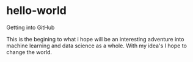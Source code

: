 # hello-world
Getting into GitHub

This is the begining to what i hope will be an interesting adventure into machine learning and data science as a whole. With my idea's I hope to change the world.
